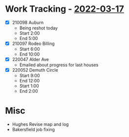 # Work Tracking - [2022-03-17](2022-03-17.md)
- [x] 210098 Auburn 
	- Being reshot today
	- Start 2:00
	- End 5:00
- [x] 210097 Rodeo Billing
	- Start 6:00
	- End 10:00
- [x] 220047 Alder Ave
	- Emailed about progress for last houses
- [x] 220052 Demuth Circle
	- Start 9:00
	- End 12:00
	- Start 1:00
	- End 2:00

# Misc
-  Hughes Revise map and log
-  Bakersfield job fixing